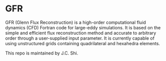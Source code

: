 # GFR

GFR (Glenn Flux Reconstruction) is a high-order computational fluid dynamics
(CFD) Fortran code for large-eddy simulations. It is based on the simple and
efficient flux reconstruction method and accurate to arbitrary order through a
user-supplied input parameter. It is currently capable of using unstructured
grids containing quadrilateral and hexahedra elements.

This repo is maintained by J.C. Shi.

